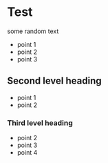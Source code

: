 # Test

some random text
* point 1
* point 2
* point 3

## Second level heading
* point 1
* point 2

### Third level heading
* point 2 
* point 3
* point 4

